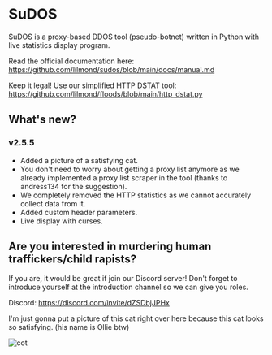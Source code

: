 # SuDOS

SuDOS is a proxy-based DDOS tool (pseudo-botnet) written in Python with live statistics display program.

Read the official documentation here: https://github.com/lilmond/sudos/blob/main/docs/manual.md

Keep it legal! Use our simplified HTTP DSTAT tool: https://github.com/lilmond/floods/blob/main/http_dstat.py

## What's new?
### v2.5.5
- Added a picture of a satisfying cat.
- You don't need to worry about getting a proxy list anymore as we already implemented a proxy list scraper in the tool (thanks to andress134 for the suggestion).
- We completely removed the HTTP statistics as we cannot accurately collect data from it.
- Added custom header parameters.
- Live display with curses.

## Are you interested in murdering human traffickers/child rapists?
If you are, it would be great if join our Discord server! Don't forget to introduce yourself at the introduction channel so we can give you roles.

Discord: https://discord.com/invite/dZSDbjJPHx

I'm just gonna put a picture of this cat right over here because this cat looks so satisfying. (his name is Ollie btw)

![cot](https://raw.githubusercontent.com/lilmond/sudos/main/screenshots/cot.png)
